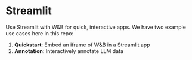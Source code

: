 # Streamlit

Use Streamlit with W&B for quick, interactive apps.
We have two example use cases here in this repo:

1. **Quickstart**: Embed an iframe of W&B in a Streamlit app
2. **Annotation**: Interactively annotate LLM data